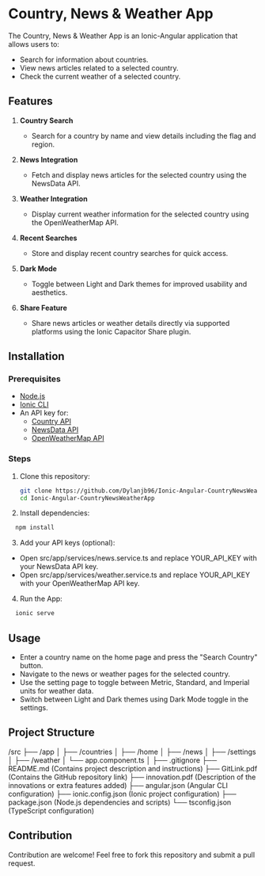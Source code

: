 # Country, News & Weather App

The Country, News & Weather App is an Ionic-Angular application that allows users to:
- Search for information about countries.
- View news articles related to a selected country.
- Check the current weather of a selected country.

## Features

1. **Country Search**
   - Search for a country by name and view details including the flag and region.

2. **News Integration**
   - Fetch and display news articles for the selected country using the NewsData API.

3. **Weather Integration**
   - Display current weather information for the selected country using the OpenWeatherMap API.

4. **Recent Searches**
   - Store and display recent country searches for quick access.

5. **Dark Mode**
   - Toggle between Light and Dark themes for improved usability and aesthetics.

6. **Share Feature**
   - Share news articles or weather details directly via supported platforms using the Ionic Capacitor Share plugin.

## Installation

### Prerequisites
- [Node.js](https://nodejs.org/)
- [Ionic CLI](https://ionicframework.com/docs/cli/installation)
- An API key for:
  - [Country API](https://restcountries.com/#endpoints-name)
  - [NewsData API](https://newsdata.io/)
  - [OpenWeatherMap API](https://openweathermap.org/)

### Steps
1. Clone this repository:
   ```bash
   git clone https://github.com/Dylanjb96/Ionic-Angular-CountryNewsWeatherApp.git
   cd Ionic-Angular-CountryNewsWeatherApp

2. Install dependencies:
 ```bash
   npm install
```
3. Add your API keys (optional):
- Open src/app/services/news.service.ts and replace YOUR_API_KEY with your NewsData API key.
- Open src/app/services/weather.service.ts and replace YOUR_API_KEY with your OpenWeatherMap API key.

4. Run the App:
 ```bash
   ionic serve
   ```

## Usage
- Enter a country name on the home page and press the "Search Country" button.
- Navigate to the news or weather pages for the selected country.
- Use the setting page to toggle between Metric, Standard, and Imperial units for weather data.
- Switch between Light and Dark themes using Dark Mode toggle in the settings.

## Project Structure
/src
├── /app
│   ├── /countries
│   ├── /home
│   ├── /news
│   ├── /settings
│   ├── /weather
│   └── app.component.ts
│
├── .gitignore
├── README.md (Contains project description and instructions)
├── GitLink.pdf (Contains the GitHub repository link)
├── innovation.pdf (Description of the innovations or extra features added)
├── angular.json (Angular CLI configuration)
├── ionic.config.json (Ionic project configuration)
├── package.json (Node.js dependencies and scripts)
└── tsconfig.json (TypeScript configuration)


## Contribution
Contribution are welcome! Feel free to fork this repository and submit a pull request. 

